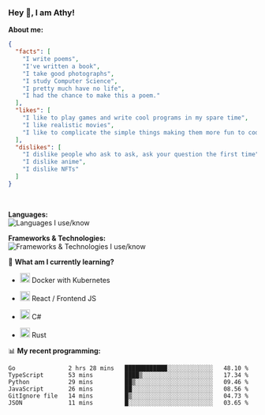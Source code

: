 ### Hey 👋, I am Athy!<br>

**About me:**


```json
{
  "facts": [
    "I write poems",
    "I've written a book",
    "I take good photographs",
    "I study Computer Science",
    "I pretty much have no life",
    "I had the chance to make this a poem."
  ],
  "likes": [
    "I like to play games and write cool programs in my spare time",
    "I like realistic movies",
    "I like to complicate the simple things making them more fun to code."
  ],
  "dislikes": [
    "I dislike people who ask to ask, ask your question the first time",
    "I dislike anime",
    "I dislike NFTs"
  ]
}
```
<br>


**Languages:**<br>
![Languages I use/know](https://skillicons.dev/icons?i=py,js,html,go,lua,java)

**Frameworks & Technologies:**<br />
![Frameworks & Technologies I use/know](https://skillicons.dev/icons?i=nodejs,nextjs,ts,react,express,docker,kubernetes,mysql,postgresql,mongodb,git,github,tailwind)

📙 **What am I currently learning?**

- <img height="20" src="https://cdn.jsdelivr.net/gh/devicons/devicon/icons/docker/docker-original.svg" /> Docker with Kubernetes

- <img height="20" src="https://cdn.jsdelivr.net/gh/devicons/devicon/icons/react/react-original.svg" /> React / Frontend JS

- <img height="20" src="https://cdn.jsdelivr.net/gh/devicons/devicon/icons/csharp/csharp-original.svg" /> C#
- <img height="20" src="https://cdn.jsdelivr.net/gh/devicons/devicon/icons/rust/rust-plain.svg" /> Rust

📊 **My recent programming:**

<!--START_SECTION:waka-->

```text
Go               2 hrs 28 mins   ████████████░░░░░░░░░░░░░   48.10 %
TypeScript       53 mins         ████▒░░░░░░░░░░░░░░░░░░░░   17.34 %
Python           29 mins         ██▒░░░░░░░░░░░░░░░░░░░░░░   09.46 %
JavaScript       26 mins         ██░░░░░░░░░░░░░░░░░░░░░░░   08.56 %
GitIgnore file   14 mins         █▒░░░░░░░░░░░░░░░░░░░░░░░   04.73 %
JSON             11 mins         █░░░░░░░░░░░░░░░░░░░░░░░░   03.65 %
```

<!--END_SECTION:waka-->
